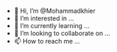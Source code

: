 - 👋 Hi, I’m @Mohammadkhier
- 👀 I’m interested in ...
- 🌱 I’m currently learning ...
- 💞️ I’m looking to collaborate on ...
- 📫 How to reach me ...

<!---
Mohammadkhier/Mohammadkhier is a ✨ special ✨ repository because its `README.md` (this file) appears on your GitHub profile.
You can click the Preview link to take a look at your changes.
--->
